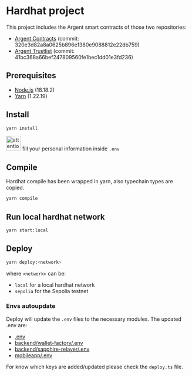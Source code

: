 # Hardhat project

This project includes the Argent smart contracts of those two repositories:

* [Argent Contracts](https://github.com/argentlabs/argent-contracts) (commit: 320e3d82a8a0625b896e1380e9088812e22db759)
* [Argent Trustlist](https://github.com/argentlabs/argent-trustlists) (commit: 41bc368a66bef247809560fe1bec1dd01e3fd236)

## Prerequisites

* [Node.js](https://nodejs.org/en/) (18.18.2)
* [Yarn](https://yarnpkg.com/) (1.22.19)

## Install

```bash
yarn install
```
<img src="https://gitlab-edu.supsi.ch/dti-isin/giuliano.gremlich/progetti_master/2023_2024/manuele-nolli/aa-interoperability/uploads/7247c41762af1229ee0f92b6e0d5573f/attention.png" alt="attention image" width="40" height="auto"> fill your personal information inside `.env`

## Compile
Hardhat compile has been wrapped in yarn, also typechain types are copied.

```bash
yarn compile
```

## Run local hardhat network

```bash
yarn start:local
```

## Deploy 
```bash
yarn deploy:<network>
```

where `<network>` can be:
* `local` for a local hardhat network
* `sepolia` for the Sepolia testnet 

### Envs autoupdate
Deploy will update the `.env` files to the necessary modules.
The updated .env are:
* [.env](.env)
* [backend/wallet-factory/.env](../backend/wallet-factory/.env)
* [backend/sapphire-relayer/.env](../backend/sapphire-relayer/.env)
* [mobileapp/.env](../mobileapp/.env)

For know which keys are added/updated please check the `deploy.ts` file.

